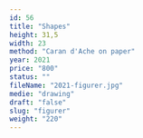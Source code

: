 ```yaml
---
id: 56
title: "Shapes"
height: 31,5
width: 23
method: "Caran d'Ache on paper"
year: 2021
price: "800"
status: ""
fileName: "2021-figurer.jpg"
medie: "drawing"
draft: "false"
slug: "figurer"
weight: "220"
---
```

